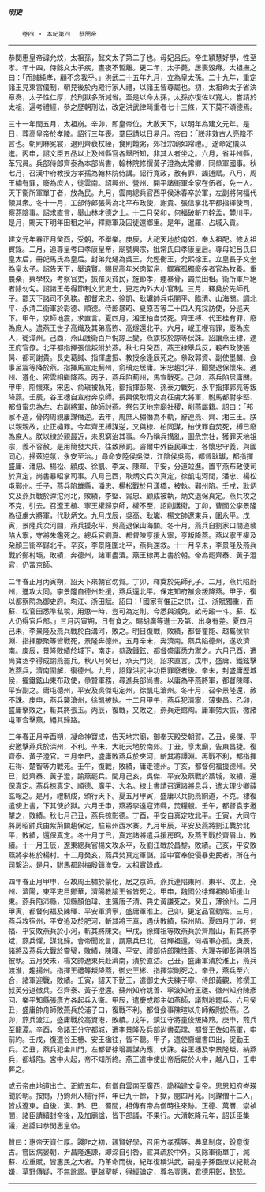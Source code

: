 

##### 明史
　　`卷四 ‧ 本紀第四`　
`恭閔帝`

* * *

恭閔惠皇帝諱允炆，太祖孫，懿文太子第二子也。母妃呂氏。帝生穎慧好學，性至孝。年十四，侍懿文太子疾，晝夜不暫離。更二年，太子薨，居喪毀瘠。太祖撫之曰：「而誠純孝，顧不念我乎。」洪武二十五年九月，立為皇太孫。二十九年，重定諸王見東宮儀制，朝見後於內殿行家人禮，以諸王皆尊屬也。初，太祖命太子省決章奏，太子性仁厚，於刑獄多所減省。至是以命太孫，太孫亦復佐以寬大。嘗請於太祖，遍考禮經，叅之歷朝刑法，改定洪武律畸重者七十三條，天下莫不頌德焉。

三十一年閏五月，太祖崩。辛卯，即皇帝位。大赦天下，以明年為建文元年。是日，葬高皇帝於孝陵。詔行三年喪。羣臣請以日易月。帝曰：「朕非效古人亮陰不言也。朝則麻冕裳，退則齊衰杖絰，食則饘粥，郊社宗廟如常禮。」遂命定儀以進。丙申，詔文臣五品以上及州縣官各舉所知，非其人者坐之。六月，省并州縣，革冗員。兵部侍郎齊泰為本部尚書，翰林院修撰黃子澄為太常卿，同叅軍國事。秋七月，召漢中府教授方孝孺為翰林院侍講。詔行寬政，赦有罪，蠲逋賦。八月，周王橚有罪，廢為庶人，徙雲南。詔興州、營州、開平諸衞軍全家在伍者，免一人。天下衞所軍單丁者，放為民。九月，雲南總兵官西平侯沐春卒於軍，左副將何福代領其衆。冬十一月，工部侍郎張昺為北平布政使，謝貴、張信掌北平都指揮使司，察燕陰事。詔求直言，舉山林才德之士。十二月癸卯，何福破斬刀幹孟，麓川平。是月，賜天下明年田租之半，釋黥軍及囚徒還鄉里。是年，暹羅、占城入貢。

建文元年春正月癸酉，受朝，不舉樂。庚辰，大祀天地於南郊，奉太祖配。修太祖實錄。二月，追尊皇考曰孝康皇帝，廟號興宗，妣常氏曰孝康皇后。尊母妃呂氏曰皇太后，冊妃馬氏為皇后。封弟允熥為吳王，允熞衡王，允熙徐王。立皇長子文奎為皇太子。詔告天下，舉遺賢。賜民高年米肉絮帛，鰥寡孤獨廢疾者官為牧養。重農桑，興學校，考察官吏，振罹災貧民，旌節孝，瘞暴骨，蠲荒田租。衞所軍戶絕者除勿勾。詔諸王毋得節制文武吏士，更定內外大小官制。三月，釋奠於先師孔子。罷天下諸司不急務。都督宋忠、徐凱、耿瓛帥兵屯開平、臨清、山海關。調北平、永清二衞軍於彰德、順德。侍郎暴昭、夏原吉等二十四人充採訪使，分巡天下。甲午，京師地震，求直言。夏四月，湘王柏自焚死。齊王榑、代王桂有罪，廢為庶人。遣燕王世子高熾及其弟高煦、高燧還北平。六月，岷王楩有罪，廢為庶人，徙漳州。己酉，燕山護衞百戶倪諒上變，燕旗校於諒等伏誅。詔讓燕王棣，逮王府官僚。北平都指揮張信叛附於燕。秋七月癸酉，燕王棣舉兵反，殺布政使張昺、都司謝貴。長史葛誠、指揮盧振、教授余逢辰死之。叅政郭資、副使墨麟、僉事呂震等降於燕。指揮馬宣走薊州，俞瑱走居庸。宋忠趨北平，聞變退保懷來。通州、遵化、密雲相繼降燕。丙子，燕兵陷薊州，馬宣戰死。己卯，燕兵陷居庸關。甲申，陷懷來，宋忠、俞瑱被執死，都指揮彭聚、孫泰力戰死，永平指揮郭亮等叛降燕。壬辰，谷王橞自宣府奔京師。長興侯耿炳文為征虜大將軍，駙馬都尉李堅、都督甯忠為左、右副將軍，帥師討燕。祭告天地宗廟社稷，削燕屬籍。詔曰：「邦家不造，骨肉周親屢謀僭逆。去年，周庶人橚僭為不軌，辭連燕、齊、湘三王。朕以親親故，止正橚罪。今年齊王榑謀逆，又與棣、柏同謀，柏伏罪自焚死，榑已廢為庶人。朕以棣於親最近，未忍窮治其事。今乃稱兵搆亂，圖危宗社，獲罪天地祖宗，義不容赦。是用簡發大兵，往致厥罰。咨爾中外臣民軍士，各懷忠守義，與國同心，掃茲逆氛，永安至治。」尋命安陸侯吳傑，江陰侯吳高，都督耿瓛，都指揮盛庸、潘忠、楊松、顧成、徐凱、李友、陳暉、平安，分道竝進。置平燕布政使司於真定，尚書暴昭掌司事。八月己酉，耿炳文兵次真定，徐凱屯河間，潘忠、楊松屯鄚州。壬子，燕兵陷雄縣，潘忠、楊松戰於月漾橋，被執。鄚州陷。壬戌，耿炳文及燕兵戰於滹沱河北，敗績，李堅、甯忠、顧成被執，炳文退保真定。燕兵攻之不克，引去。召遼王植、寧王權歸京師，權不至，詔削護衞。丁卯，曹國公李景隆為征虜大將軍，代耿炳文。九月戊辰，吳高、耿瓛、楊文帥遼東兵，圍永平。戊寅，景隆兵次河間，燕兵援永平，吳高退保山海關。冬十月，燕兵自劉家口間道襲陷大寧，守將朱鑑死之。總兵官劉真、都督陳亨援大寧，亨叛降燕。燕以寧王權及朶顏三衞卒歸北平。辛亥，李景隆圍北平，燕兵還救。十一月辛未，李景隆及燕兵戰於鄭村壩，敗績，奔德州，諸軍盡潰。燕王棣再上書於朝。帝為罷齊泰、黃子澄官，仍畱京師。

二年春正月丙寅朔，詔天下來朝官勿賀。丁卯，釋奠於先師孔子。二月，燕兵陷蔚州，進攻大同。李景隆自德州赴援，燕兵還北平。保定知府雒僉叛降燕。甲子，復以都察院為御史府。均江、浙田賦。詔曰：「國家有惟正之供，江、浙賦獨重，而蘇、松官田悉準私稅，用懲一時，豈可為定則。今悉與減免，畝毋踰一斗。蘇、松人仍得官戶部。」三月丙寅朔，日有食之。賜胡廣等進士及第、出身有差。夏四月己未，李景隆及燕兵戰於白溝河，敗之。明日復戰，敗績，都督瞿能、越巂侯俞淵、指揮滕聚等皆戰死，景隆奔德州。五月辛未，奔濟南。燕兵陷德州，遂攻濟南。庚辰，景隆敗績於城下，南走。叅政鐵鉉、都督盛庸悉力禦之。六月己酉，遣尚寶丞李得成諭燕罷兵。秋八月癸巳，承天門災，詔求直言。戊申，盛庸、鐵鉉擊敗燕兵，濟南圍解，復德州。九月，詔錄洪武中功臣罪廢者後。辛未，封盛庸歷城侯，擢鐵鉉山東布政使，叅贊軍務，尋進兵部尚書。以庸為平燕將軍，都督陳暉、平安副之。庸屯德州，平安及吳傑屯定州，徐凱屯滄州。冬十月，召李景隆還，赦不誅。庚申，燕兵襲滄州，徐凱被執。十二月甲午，燕兵犯濟寧，薄東昌。乙卯，盛庸擊敗之，斬其將張玉。丙辰，復戰，又敗之，燕兵走館陶。庸軍勢大振，檄諸屯軍合擊燕，絕其歸路。

三年春正月辛酉朔，凝命神寶成，告天地宗廟，御奉天殿受朝賀。乙丑，吳傑、平安邀擊燕兵於深州，不利。辛未，大祀天地於南郊。丁丑，享太廟，告東昌捷。復齊泰、黃子澄官。三月辛巳，盛庸敗燕兵於夾河，斬其將譚淵。再戰不利，都指揮莊得、楚智等力戰死。壬午，復戰，敗績，庸走德州。丁亥，都督何福援德州。癸巳，貶齊泰、黃子澄，諭燕罷兵。閏月己亥，吳傑、平安及燕戰於藁城，敗績，還保真定。燕兵掠真定、順德、廣平、大名。棣上書請召還諸將息兵，遣大理少卿薛嵓報之。是月，禮制成，頒行天下。夏五月甲寅，盛庸以兵扼燕餉道，不克。棣復遣使上書，下其使於獄。六月壬申，燕將李遠寇沛縣，焚糧艘。壬午，都督袁宇邀擊之，敗績。秋七月己丑，燕兵掠彰德。丁酉，平安自真定攻北平。壬寅，大同守將房昭帥兵由紫荊關趨保定，駐易州西水寨。九月甲辰，平安及燕將劉江戰於北平，敗績，還保真定。冬十月丁巳，真定諸將遣兵援房昭，及燕王戰於齊眉山，敗績。十一月壬辰，遼東總兵官楊文攻永平，及劉江戰於昌黎，敗績。己亥，平安敗燕將李彬於楊村。十二月癸亥，燕兵焚真定軍儲。詔中官奉使侵暴吏民者，所在有司繫治。是月，駙馬都尉梅殷鎮淮安。太祖實錄成。

四年春正月甲申，召故周王橚於蒙化，居之京師。燕兵連陷東阿、東平、汶上、兗州、濟陽，東平吏目鄭華，濟陽教諭王省皆死之。甲申，魏國公徐輝祖帥師援山東。燕兵陷沛縣，知縣顏伯瑋、主簿唐子清、典史黃謙死之。癸丑，薄徐州。二月甲寅，都督何福及陳暉、平安軍濟寧，盛庸軍淮上。己卯，更定品官勳階。三月，燕兵攻宿州，平安追及於肥河，斬其將王真，遇伏敗績，宿州陷。夏四月丁卯，何福、平安敗燕兵於小河，斬其將陳文。甲戌，徐輝祖等敗燕兵於齊眉山，斬其將李斌，燕兵懼，謀北歸。會帝聞訛言，謂燕兵已北，召輝祖還，何福軍亦孤。庚辰，諸將及燕兵大戰於靈璧，敗績，陳暉、平安、禮部侍郎陳性善、大理寺卿彭與明皆被執。五月癸未，楊文帥遼東兵赴濟南，潰於直沽。己丑，盛庸軍潰於淮上，燕兵渡淮，趨揚州。指揮王禮等叛降燕，御史王彬、指揮崇剛死之。辛丑，燕兵至六合，諸軍迎戰，敗績。壬寅，詔天下勤王，遣御史大夫練子寧、侍郎黃觀、修撰王叔英分道徵兵。召齊泰、黃子澄還。蘇州知府姚善、寧波知府王璡、徽州知府陳彥回、樂平知縣張彥方各起兵入衞。甲辰，遣慶成郡主如燕師，議割地罷兵。六月癸丑，盛庸帥舟師敗燕兵於浦子口，復戰不利。都督僉事陳瑄以舟師叛附於燕。乙卯，燕兵渡江，盛庸戰於高資港，敗績。戊午，鎮江守將童俊叛降燕。庚申，燕兵至龍潭。辛酉，命諸王分守都城，遣李景隆及兵部尚書茹瑺、都督王佐如燕軍，申前約。壬戌，復遣谷王橞、安王楹往，皆不聽。甲子，遣使齎蠟書四出，促勤王兵。乙丑，燕兵犯金川門，左都督徐增壽謀內應，伏誅。谷王橞及李景隆叛，納燕兵，都城陷。宮中火起，帝不知所終。燕王遣中使出帝后屍於火中，越八日，壬申葬之。

或云帝由地道出亡。正統五年，有僧自雲南至廣西，詭稱建文皇帝。思恩知府岑瑛聞於朝。按問，乃鈞州人楊行祥，年已九十餘，下獄，閱四月死。同謀僧十二人，皆戍遼東。自後，滇、黔、巴、蜀間，相傳有帝為僧時往來跡。正德、萬曆、崇禎間，諸臣請續封帝後，及加廟諡，皆下部議，不果行。大清乾隆元年，詔廷臣集議，追諡曰恭閔惠皇帝。

贊曰：惠帝天資仁厚。踐阼之初，親賢好學，召用方孝孺等。典章制度，銳意復古。嘗因病晏朝，尹昌隆進諫，即深自引咎，宣其疏於中外。又除軍衞單丁，減蘇、松重賦，皆惠民之大者。乃革命而後，紀年復稱洪武，嗣是子孫臣庶以紀載為嫌，草野傳疑，不無訛謬。更越聖朝，得經論定，尊名壹惠，君德用彰，懿哉。

* * *

